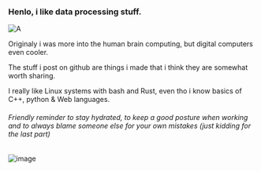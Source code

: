 ### Henlo, i like data processing stuff.
![A](https://user-images.githubusercontent.com/76596109/130815250-efaf2547-4380-4cf3-afdc-cfaf9d83e189.gif)

Originaly i was more into the human brain computing, but digital computers even cooler.

The stuff i post on github are things i made that i think they are somewhat worth sharing.

I really like Linux systems with bash and Rust, even tho i know basics of C++, python & Web languages.

###### Friendly reminder to stay hydrated, to keep a good posture when working and to always blame someone else for your own mistakes (just kidding for the last part)

![image](https://github.com/user-attachments/assets/4b253f98-df52-4bd0-8abb-7656f94cec0d)
